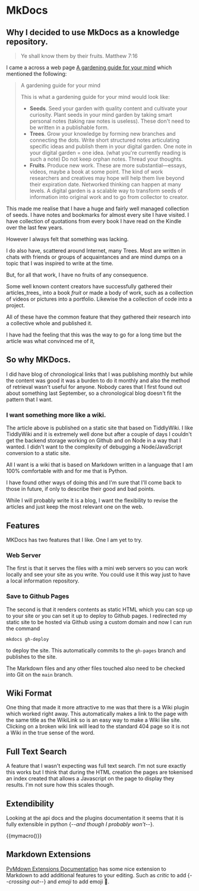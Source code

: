# MkDocs

## Why I decided to use MkDocs as a knowledge repository.

> 
> Ye shall know them by their fruits.
> Matthew 7:16

I came a across a web page [A gardening guide for your mind](https://www.mentalnodes.com/a-gardening-guide-for-your-mind)  which mentioned the following:

> A gardening guide for your mind
> 
> This is what a gardening guide for your mind would look like:
> 
> * **Seeds**. Seed your garden with quality content and cultivate your curiosity. Plant seeds in your mind garden by taking smart personal notes (taking raw notes is useless). These don't need to be written in a publishable form.
> * **Trees**. Grow your knowledge by forming new branches and connecting the dots. Write short structured notes articulating specific ideas and publish them in your digital garden. One note in your digital garden = one idea. (what you're currently reading is such a note) Do not keep orphan notes. Thread your thoughts.
> * **Fruits**. Produce new work. These are more substantial—essays, videos, maybe a book at some point. The kind of work researchers and creatives may hope will help them live beyond their expiration date.
> Networked thinking can happen at many levels. A digital garden is a scalable way to transform seeds of information into original work and to go from collector to creator.
> 

This made me realise that I have a huge and fairly well managed collection of seeds. I have notes and bookmarks for almost every site I have visited. I have collection of quotations from every book I have read on the Kindle over the last few years.

However I always felt that something was lacking.

I do also have, scattered around Internet, many Trees. Most are written in chats with friends or groups of acquaintances and are mind dumps on a topic that I was inspired to write at the time.

But, for all that work, I have no fruits of any consequence.

Some well known content creators have successfully gathered their articles_trees_ into a book _fruit_ or made a body of work, such as a collection of videos or pictures into a portfolio. Likewise the a collection of code into a project.

All of these have the common feature that they gathered their research into a collective whole and published it. 

I have had the feeling that this was the way to go for a long time but the article was what convinced me of it,

## So why MKDocs.

I did have blog of chronological links that I was publishing monthly but while the content was good it was a burden to do it monthly and also the method of retrieval wasn't useful for anyone. Nobody cares that I first found out about something last September, so a chronological blog doesn't fit the pattern that I want.

### I want something more like a wiki. 

The article above is published on a static site that based on TiddlyWiki. I like TiddlyWiki and it is extremely well done but after a couple of days I couldn't get the backend storage working on Github and on Node in a way that I wanted. I didn't want to the complexity of debugging a Node/JavaScript conversion to a static site.

All I want is a wiki that is based on Markdown written in a language that I am 100% comfortable with and for me that is Python. 

I have found other ways of doing this and I'm sure that I'll come back to those in future, if only to describe their good and bad points.

While I will probably write it is a blog, I want the flexibility to revise the articles and just keep the most relevant one on the web.

## Features

MKDocs has two features that I like. One I am yet to try.

### Web Server

The first is that it serves the files with a mini web servers so you can work locally and see your site as you write. You could use it this way just to have a local information repository.

### Save to Github Pages

The second is that it renders contents as static HTML which you can scp up to your site or you can set it up to deploy to Github pages. I redirected my static site to be hosted via Github using a custom domain and now I can run the command

```mkdocs gh-deploy```

to deploy the site. This automatically commits to the ```gh-pages``` branch and publishes to the site.

The Markdown files and any other files touched also need to be checked into Git on the ```main``` branch.

## Wiki Format

One thing that made it more attractive to me was that there is a Wiki plugin which worked right away. This automatically makes a link to the page with the same title as the WikiLink so is an easy way to make a Wiki like site. Clicking on a broken wiki link will lead to the standard 404 page so it is not a Wiki in the true sense of the word.

## Full Text Search

A feature that I wasn't expecting was full text search. I'm not sure exactly this works but I think that during the HTML creation the pages are tokenised an index created that allows a Javascript on the page to display they results. I'm not sure how this scales though.

## Extendibility

Looking at the api docs and the plugins documentation it seems that it is fully extensible in python {--*and though I probably won't*--}.

{{mymacro()}}

## Markdown Extensions

[PyMdown Extensions Documentation](https://facelessuser.github.io/pymdown-extensions/) has some nice extension to Markdown to add additional features to your editing. Such as *critic* to add {--*crossing out*--} and *emoji* to add emoji :rocket:. 


